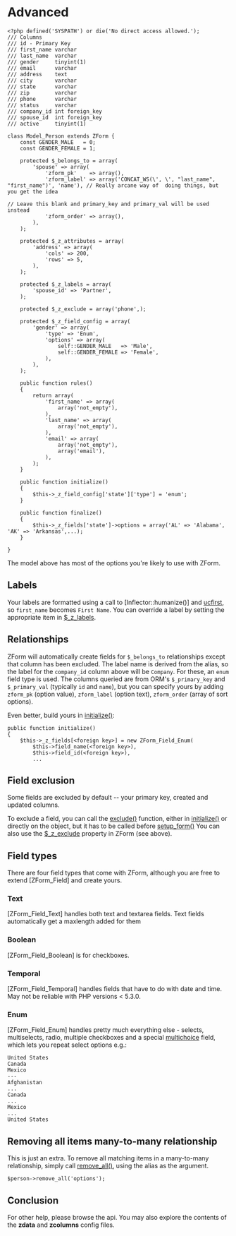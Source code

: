 # Advanced

	<?php defined('SYSPATH') or die('No direct access allowed.');
	/// Columns
	/// id - Primary Key
	/// first_name varchar
	/// last_name  varchar
	/// gender     tinyint(1)
	/// email      varchar
	/// address    text
	/// city       varchar
	/// state      varchar
	/// zip        varchar
	/// phone      varchar
	/// status     varchar
	/// company_id int foreign_key
	/// spouse_id  int foreign_key
	/// active     tinyint(1)

	class Model_Person extends ZForm {
		const GENDER_MALE   = 0;
		const GENDER_FEMALE = 1;

		protected $_belongs_to = array(
			'spouse' => array(
				'zform_pk'    => array(),
				'zform_label' => array('CONCAT_WS(\', \', "last_name", "first_name")', 'name'), // Really arcane way of  doing things, but you get the idea
																								// Leave this blank and primary_key and primary_val will be used instead
				'zform_order' => array(),
			),
		);

		protected $_z_attributes = array(
			'address' => array(
				'cols' => 200,
				'rows' => 5,
			),
		);

		protected $_z_labels = array(
			'spouse_id' => 'Partner',
		);

		protected $_z_exclude = array('phone',);

		protected $_z_field_config = array(
			'gender' => array(
				'type' => 'Enum',
				'options' => array(
					self::GENDER_MALE   => 'Male',
					self::GENDER_FEMALE => 'Female',
				),
			),
		);

		public function rules()
		{
			return array(
				'first_name' => array(
					array('not_empty'),
				),
				'last_name' => array(
					array('not_empty'),
				),
				'email' => array(
					array('not_empty'),
					array('email'),
				),
			);
		}

		public function initialize()
		{
			$this->_z_field_config['state']['type'] = 'enum';
		}

		public function finalize()
		{
			$this->_z_fields['state']->options = array('AL' => 'Alabama', 'AK' => 'Arkansas',...);
		}

	}

The model above has most of the options you're likely to use with ZForm.

## Labels
Your labels are formatted using a call to [Inflector::humanize()] and [ucfirst](http://php.net/ucfirst), so `first_name` becomes `First Name`. You can override a label by setting the appropriate item in 	[$_z_labels](../api/ZForm#property:_z_labels).

## Relationships

ZForm will automatically create fields for `$_belongs_to` relationships except that column has been excluded. The label name is derived from the alias, so the label for the `company_id` column above will be `Company`. For these, an `enum` field type is used. The columns queried are from ORM's `$_primary_key` and `$_primary_val` (typically `id` and `name`), but you can specify yours by adding `zform_pk` (option value), `zform_label` (option text), `zform_order` (array of sort options).

Even better, build yours in [initialize()](../api/ZForm#initialize):

	public function initialize()
	{
		$this->_z_fields[<foreign key>] = new ZForm_Field_Enum(
			$this->field_name(<foreign key>),
			$this->field_id(<foreign key>),
			...

## Field exclusion

Some fields are excluded by default -- your primary key, created and updated columns.

To exclude a field, you can call the [exclude()](../api/ZForm#exclude) function, either in [initialize()](../api/ZForm#initialize) or directly on the object, but it has to be called before [setup_form()](../api/ZForm#setup_form) You can also use the [$_z_exclude](../api/ZForm#property:_z_exclude) property in ZForm (see above).

## Field types

There are four field types that come with ZForm, although you are free to extend [ZForm_Field] and create yours.

### Text
[ZForm_Field_Text] handles both text and textarea fields. Text fields automatically get a maxlength added for them

### Boolean
[ZForm_Field_Boolean] is for checkboxes.

### Temporal
[ZForm_Field_Temporal] handles fields that have to do with date and time. May not be reliable with PHP versions < 5.3.0.

### Enum
[ZForm_Field_Enum] handles pretty much everything else - selects, multiselects, radio, multiple checkboxes and a special [multichoice](../api/Zform#multichoice) field, which lets you repeat select options e.g.:

	United States
	Canada
	Mexico
	---
	Afghanistan
	...
	Canada
	...
	Mexico
	...
	United States


## Removing all items many-to-many relationship

This is just an extra. To remove all matching items in a many-to-many relationship, simply call [remove_all()](../api/ZForm#remove_all), using the alias as the argument.

	$person->remove_all('options');

## Conclusion

For other help, please browse the api. You may also explore the contents of the **zdata** and **zcolumns** config files.

